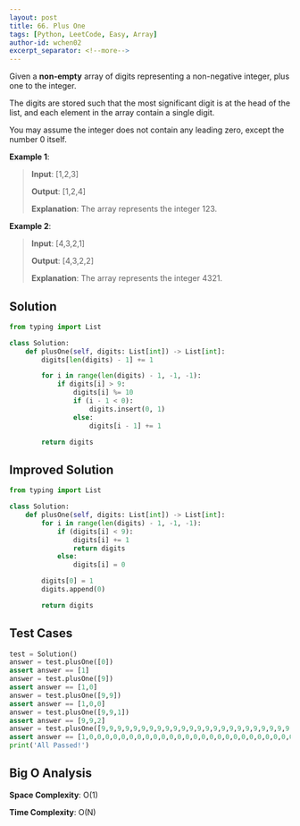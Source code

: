 ```yaml
---
layout: post
title: 66. Plus One
tags: [Python, LeetCode, Easy, Array]
author-id: wchen02
excerpt_separator: <!--more-->
---
```


Given a **non-empty** array of digits representing a non-negative integer, plus one to the integer.

The digits are stored such that the most significant digit is at the head of the list, and each element in the array contain a single digit.

You may assume the integer does not contain any leading zero, except the number 0 itself.
<!--more-->

**Example 1**:
> **Input**:
> [1,2,3]
>
> **Output**:
> [1,2,4]
>
> **Explanation**:
> The array represents the integer 123.

**Example 2**:
> **Input**:
> [4,3,2,1]
>
> **Output**:
> [4,3,2,2]
>
> **Explanation**:
> The array represents the integer 4321.

## Solution

```python
from typing import List

class Solution:
    def plusOne(self, digits: List[int]) -> List[int]:
        digits[len(digits) - 1] += 1

        for i in range(len(digits) - 1, -1, -1):
            if digits[i] > 9:
                digits[i] %= 10
                if (i - 1 < 0):
                    digits.insert(0, 1)
                else:
                    digits[i - 1] += 1

        return digits
```

## Improved Solution

```python
from typing import List

class Solution:
    def plusOne(self, digits: List[int]) -> List[int]:
        for i in range(len(digits) - 1, -1, -1):
            if (digits[i] < 9):
                digits[i] += 1
                return digits
            else:
                digits[i] = 0

        digits[0] = 1
        digits.append(0)

        return digits
```

## Test Cases

```python
test = Solution()
answer = test.plusOne([0])
assert answer == [1]
answer = test.plusOne([9])
assert answer == [1,0]
answer = test.plusOne([9,9])
assert answer == [1,0,0]
answer = test.plusOne([9,9,1])
assert answer == [9,9,2]
answer = test.plusOne([9,9,9,9,9,9,9,9,9,9,9,9,9,9,9,9,9,9,9,9,9,9,9,9,9,9,9,9,9,9,9,9,9,9,9,9,9,9,9,9])
assert answer == [1,0,0,0,0,0,0,0,0,0,0,0,0,0,0,0,0,0,0,0,0,0,0,0,0,0,0,0,0,0,0,0,0,0,0,0,0,0,0,0,0]
print('All Passed!')
```

## Big O Analysis

**Space Complexity**: O(1)

**Time Complexity**: O(N)
